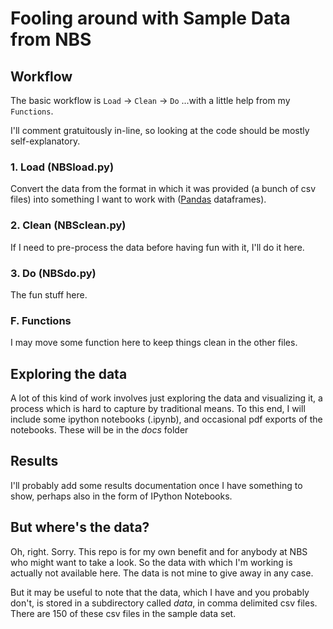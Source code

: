 Fooling around with Sample Data from NBS
========================================

## Workflow

The basic workflow is `Load` -> `Clean` -> `Do`
...with a little help from my `Functions`.

I'll comment gratuitously in-line, so looking at the code should be mostly self-explanatory. 

### 1. Load (NBSload.py)
Convert the data from the format in which it was provided (a bunch of csv files) into something I want to work with ([Pandas](http://pandas.pydata.org/) dataframes). 

### 2. Clean (NBSclean.py)
If I need to pre-process the data before having fun with it, I'll do it here. 

### 3. Do (NBSdo.py)
The fun stuff here. 

### F. Functions
I may move some function here to keep things clean in the other files. 

## Exploring the data
A lot of this kind of work involves just exploring the data and visualizing it, a process which is hard to capture by traditional means. To this end, I will include some ipython notebooks (.ipynb), and occasional pdf exports of the notebooks. These will be in the *docs* folder 

## Results
I'll probably add some results documentation once I have something to show, perhaps also in the form of IPython Notebooks. 

## But where's the data?
Oh, right. Sorry. This repo is for my own benefit and for anybody at NBS who might want to take a look. So the data with which I'm working is actually not available here. The data is not mine to give away in any case. 

But it may be useful to note that the data, which I have and you probably don't, is stored in a subdirectory called *data*, in comma delimited csv files. There are 150 of these csv files in the sample data set. 
